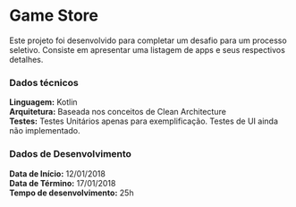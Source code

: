 # Game Store
Este projeto foi desenvolvido para completar um desafio para um processo seletivo.
Consiste em apresentar uma listagem de apps e seus respectivos detalhes.
 
### Dados técnicos
**Linguagem:** Kotlin   
**Arquitetura:** Baseada nos conceitos de Clean Architecture   
**Testes:** Testes Unitários apenas para exemplificação. Testes de UI ainda não implementado.
 
### Dados de Desenvolvimento
**Data de Início:** 12/01/2018   
**Data de Término:** 17/01/2018   
**Tempo de desenvolvimento:** 25h
